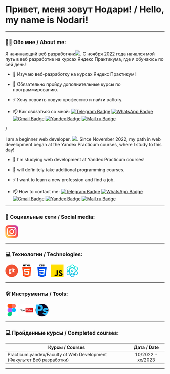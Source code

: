 
# Привет, меня зовут Нодари! / Hello, my name is Nodari!

---

### :man_technologist: Обо мне / About me:

Я начинающий веб разработчик<img src="https://media.giphy.com/media/WUlplcMpOCEmTGBtBW/giphy.gif" width="30px">. С ноября 2022 года начался мой путь в веб разработке на курсах Яндекс Практикума, где я обучаюсь по сей день! 

- :telescope: Изучаю веб-разработку на курсах Яндекс Практикум!

- :seedling: Обязательно пройду дополнительные курсы по программированию.

- :zap: Хочу освоить новую професcию и найти работу.

- :mailbox: Как связаться со мной: [![Telegram Badge](https://img.shields.io/badge/-Telegram-blue?style=flat&logo=Telegram&logoColor=white)](https://t.me/Vephis_Tkaosani) [![WhatsApp Badge](https://img.shields.io/badge/-WhatsApp-gree?style=flat&logo=WhatsApp&logoColor=white)](https://wa.me/+79087940203) [![Gmail Badge](https://img.shields.io/badge/-Gmail-red?style=flat&logo=Gmail&logoColor=white)](mailto:Nakhutsrishvilinodari@gmail.com) [![Yandex Badge](https://img.shields.io/badge/-Yandex-yellow?style=flat&logo=Yandex&logoColor=white)](mailto:Nakhutsrishvili@yandex.ru) [![Mail.ru Badge](https://img.shields.io/badge/-Mail.ru-navy?style=flat&logo=Mail.ru&logoColor=white)](mailto:Sakartvelo_geo@mail.ru)

/

I am a beginner web developer. <img src="https://media.giphy.com/media/WUlplcMpOCEmTGBtBW/giphy.gif" width="30px">. Since November 2022, my path in web development began at the Yandex Practicum courses, where I study to this day!


- :telescope: I'm studying web development at Yandex Practicum courses!

- :seedling:  will definitely take additional programming courses.

- :zap: I want to learn a new profession and find a job.

- :mailbox: How to contact me: [![Telegram Badge](https://img.shields.io/badge/-Telegram-blue?style=flat&logo=Telegram&logoColor=white)](https://t.me/Vephis_Tkaosani) [![WhatsApp Badge](https://img.shields.io/badge/-WhatsApp-gree?style=flat&logo=WhatsApp&logoColor=white)](https://wa.me/+79087940203) [![Gmail Badge](https://img.shields.io/badge/-Gmail-red?style=flat&logo=Gmail&logoColor=white)](mailto:Nakhutsrishvilinodari@gmail.com) [![Yandex Badge](https://img.shields.io/badge/-Yandex-yellow?style=flat&logo=Yandex&logoColor=white)](mailto:Nakhutsrishvili@yandex.ru) [![Mail.ru Badge](https://img.shields.io/badge/-Mail.ru-navy?style=flat&logo=Mail.ru&logoColor=white)](mailto:Sakartvelo_geo@mail.ru)

---

### 🤝 Социальные сети / Social media:

  <div id="badges">
    <a href="https://instagram.com/vepxis_tkaosani?igshid=YmMyMTA2M2Y=" target="_blank">
      <img src='./Images/instagram.png' width="40" height="40" alt="Instagram Badge"/>
    </a>
  
  </div>

---

### 💻 Технологии / Technologies:

<div>
  <img src="./Images/git.png" title="git" alt="git" width="40" height="40"/>&nbsp
  <img src="./Images/html-5.png" title="html5" alt="html5" width="40" height="40"/>&nbsp
  <img src="./Images/css-3.png" title="css" alt="css" width="40" height="40"/>&nbsp
  <img src="./Images/js.png" title="javascript" alt="javascript" width="40" height="40"/>&nbsp
  <img src="./Images/physics.png" title="reactjs" alt="reactjs" width="40" height="40"/>&nbsp
</div>

---

### 🛠 Инструменты / Tools:

<div>
   <img src="./Images/figma.png" title="figma" alt="figma" width="40" height="40"/>&nbsp;
  <img src="./Images/youtube.png" title="YouTube" alt="YouTube" width="40" height="40"/>&nbsp;  
  <img src="./Images/photoshop.png" title="photoshop" alt="photoshop" width="40" height="40"/>&nbsp;
 </div>

---

### 💻 Пройденные курсы / Completed courses:

| Курсы / Courses                                                        | Дата / Date       |
| -----------------------------------------------------------------------| :---------------: |
| Practicum.yandex/Faculty of Web Development (Факультет Веб разработки) | 10/2022 - xx/2023 |

---
